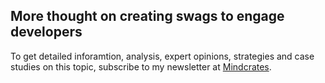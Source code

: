 ## More thought on creating swags to engage developers

To get detailed inforamtion, analysis, expert opinions, strategies and case studies on this topic, subscribe to my newsletter at [Mindcrates](https://codingnninja.substack.com).